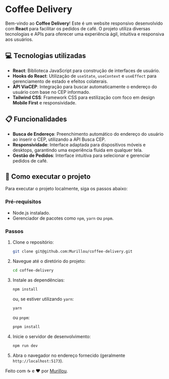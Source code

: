 # Coffee Delivery

Bem-vindo ao **Coffee Delivery**! Este é um website responsivo desenvolvido com **React** para facilitar os pedidos de café. O projeto utiliza diversas tecnologias e APIs para oferecer uma experiência ágil, intuitiva e responsiva aos usuários.

## 💻 Tecnologias utilizadas

- **React**: Biblioteca JavaScript para construção de interfaces de usuário.
- **Hooks do React**: Utilização de `useState`, `useContext` e `useEffect` para gerenciamento de estado e efeitos colaterais.
- **API ViaCEP**: Integração para buscar automaticamente o endereço do usuário com base no CEP informado.
- **Tailwind CSS**: Framework CSS para estilização com foco em design **Mobile First** e responsividade.

## 📋 Funcionalidades

- **Busca de Endereço**: Preenchimento automático do endereço do usuário ao inserir o CEP, utilizando a API Busca CEP.
- **Responsividade**: Interface adaptada para dispositivos móveis e desktops, garantindo uma experiência fluida em qualquer tela.
- **Gestão de Pedidos**: Interface intuitiva para selecionar e gerenciar pedidos de café.

## 🚀 Como executar o projeto

Para executar o projeto localmente, siga os passos abaixo:

### Pré-requisitos

- Node.js instalado.
- Gerenciador de pacotes como `npm`, `yarn` ou `pnpm`.

### Passos

1. Clone o repositório:
   ```bash
   git clone git@github.com:Murillou/coffee-delivery.git
   ```

2. Navegue até o diretório do projeto:
   ```bash
   cd coffee-delivery
   ```

3. Instale as dependências:
   ```bash
   npm install
   ```
   ou, se estiver utilizando `yarn`:
   ```bash
   yarn
   ```
   ou `pnpm`:
   ```bash
   pnpm install
   ```

4. Inicie o servidor de desenvolvimento:
   ```bash
   npm run dev
   ```

5. Abra o navegador no endereço fornecido (geralmente `http://localhost:5173`).


Feito com ☕ e ❤️ por [Murillou](https://github.com/Murillou).


